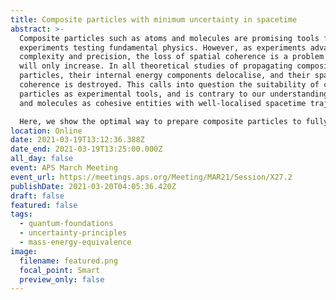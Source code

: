 ```yaml
---
title: Composite particles with minimum uncertainty in spacetime
abstract: >-
  Composite particles such as atoms and molecules are promising tools for future
  experiments testing fundamental physics. However, as experiments advance in
  complexity and precision, the loss of spatial coherence is a problem which
  will only increase. In all theoretical studies of propagating composite
  particles, their internal energy components delocalise, and their spatial
  coherence is destroyed. This calls into question the suitability of composite
  particles as experimental tools, and is contrary to our understanding of atoms
  and molecules as cohesive entities with well-localised spacetime trajectories.

  Here, we show the optimal way to prepare composite particles to fully avoid the delocalization and related loss of spatial coherence. We find the correct approach needed to discuss limitations on the space-time trajectories of composite quantum particles: it requires a new uncertainty principle which includes mass as an operator. We show that the quantum states which minimise the inequality propagate coherently in spacetime, and transform covariantly under boosts. This result highlights the fundamental differences between phase and configuration space for composite particles, while the new minimum uncertainty states will find applications in upcoming precision experimental tests. 
location: Online
date: 2021-03-19T13:12:36.388Z
date_end: 2021-03-19T13:25:00.000Z
all_day: false
event: APS March Meeting
event_url: https://meetings.aps.org/Meeting/MAR21/Session/X27.2
publishDate: 2021-03-20T04:05:36.420Z
draft: false
featured: false
tags:
  - quantum-foundations
  - uncertainty-principles
  - mass-energy-equivalence
image:
  filename: featured.png
  focal_point: Smart
  preview_only: false
---
```

